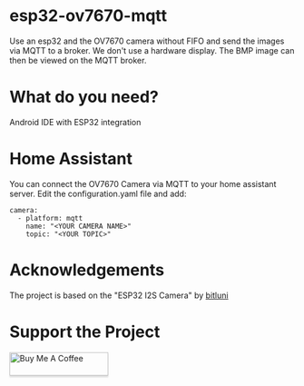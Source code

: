 # esp32-ov7670-mqtt

Use an esp32 and the OV7670 camera without FIFO and send the images via MQTT to a broker. We don't use a hardware display. The BMP image can then be viewed on the MQTT broker.

# What do you need?

Android IDE with ESP32 integration

# Home Assistant

You can connect the OV7670 Camera via MQTT to your home assistant server. Edit the configuration.yaml file and add:

```
camera:
  - platform: mqtt
    name: "<YOUR CAMERA NAME>"
    topic: "<YOUR TOPIC>"
```


# Acknowledgements
The project is based on the "ESP32 I2S Camera" by [bitluni](https://github.com/bitluni/ESP32CameraI2S#esp32-i2s-camera)

# Support the Project

<a href="https://www.buymeacoffee.com/spifitu" target="_blank"><img src="https://www.buymeacoffee.com/assets/img/custom_images/orange_img.png" alt="Buy Me A Coffee" style="height: 41px !important;width: 174px !important;box-shadow: 0px 3px 2px 0px rgba(190, 190, 190, 0.5) !important;-webkit-box-shadow: 0px 3px 2px 0px rgba(190, 190, 190, 0.5) !important;" ></a>

